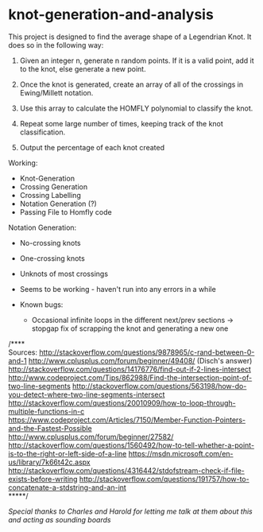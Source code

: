  # knot-generation-and-analysis

This project is designed to find the average shape of a Legendrian Knot. It does so in the following way:

1) Given an integer n, generate n random points. If it is a valid point, add it to the knot, else generate a new point.

2) Once the knot is generated, create an array of all of the crossings in Ewing/Millett notation.

3) Use this array to calculate the HOMFLY polynomial to classify the knot.

4) Repeat some large number of times, keeping track of the knot classification.

5) Output the percentage of each knot created

Working:
- Knot-Generation
- Crossing Generation
- Crossing Labelling
- Notation Generation (?)
- Passing File to Homfly code


Notation Generation:
- No-crossing knots
- One-crossing knots
- Unknots of most crossings
- Seems to be working - haven't run into any errors in a while  

- Known bugs:
  - Occasional infinite loops in the different next/prev sections -> stopgap fix of scrapping the knot and generating a new one

/****  
Sources:
http://stackoverflow.com/questions/9878965/c-rand-between-0-and-1
http://www.cplusplus.com/forum/beginner/49408/ (Disch's answer)
http://stackoverflow.com/questions/14176776/find-out-if-2-lines-intersect
http://www.codeproject.com/Tips/862988/Find-the-intersection-point-of-two-line-segments
http://stackoverflow.com/questions/563198/how-do-you-detect-where-two-line-segments-intersect
http://stackoverflow.com/questions/20010909/how-to-loop-through-multiple-functions-in-c
https://www.codeproject.com/Articles/7150/Member-Function-Pointers-and-the-Fastest-Possible
http://www.cplusplus.com/forum/beginner/27582/
http://stackoverflow.com/questions/1560492/how-to-tell-whether-a-point-is-to-the-right-or-left-side-of-a-line
https://msdn.microsoft.com/en-us/library/7k66t42c.aspx
http://stackoverflow.com/questions/4316442/stdofstream-check-if-file-exists-before-writing
http://stackoverflow.com/questions/191757/how-to-concatenate-a-stdstring-and-an-int  
*****/

*Special thanks to Charles and Harold for letting me talk at them about this and acting as sounding boards*
